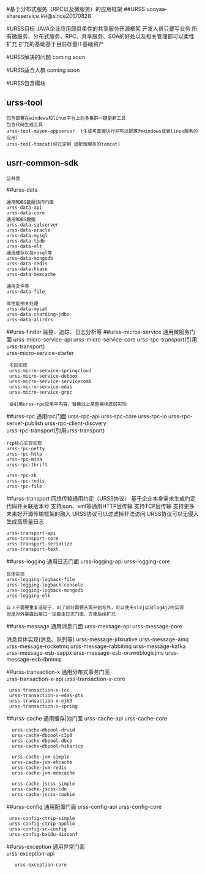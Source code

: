 #基于分布式服务（RPC以及微服务）的应用框架
##URSS uooyaa-shareservice
##@since20170828
 
#URSS目标
    JAVA企业应用颇具柔性的共享服务开源框架 
    开发人员只要写业务
    所有微服务、分布式服务、RPC、共享服务、SOA的好处以及相关管理都可以柔性扩充
    扩充的基础基于目前存量IT基础资产
    
#URSS解决的问题
    coming soon
    
    
#URSS适合人群
    coming soon

#URSS包含模块

## urss-tool
    包含部署在windows和linux平台上的多集群一键更新工具
    包含代码生成工具
    urss-tool-maven-appserver  (生成可直接执行并可以配置为windows或者linux服务的应用）
    urss-tool-tomcat(经过定制 适配微服务的tomcat)         
    
## usrr-common-sdk
    公共类
##urss-data

    通用RDBS数据访问门面
    urss-data-api
    urss-data-core
    通用RDBS数据
    urss-data-sqlserver
    urss-data-oracle
    urss-data-mysql    
    urss-data-tidb
    urss-data-elt
    通用缓存以及nosql等
    urss-data-mongodb
    urss-data-redis
    urss-data-hbase
    urss-data-memcache
   
    通用文件等
    urss-data-file

    高性能相关处理
    urss-data-mycat
    urss-data-sharding-jdbc
    urss-data-alirdrs
    
            
            
    
##urss-finder
     监控、追踪、日志分析等
##urss-micros-service
     通用微服务门面
     urss-micro-service-api
     urss-micro-service-core
     urss-rpc-transport(引用urss-transport)   
     urss-micro-service-starter
     
     不同实现
     urss-micro-service-springcloud
     urss-micro-service-dubbox
     urss-micro-service-servicecomb
     urss-micro-service-edas
     urss-micro-service-grpc
              
     会引用urss-rpc应用中内容，替换以上某些模块底层实现
     
##urss-rpc
    通用rpc门面
    urss-rpc-api
    urss-rpc-core
    urss-rpc-io
    urss-rpc-server-publish
    urss-rpc-client-discvery               
    urss-rpc-transport(引用urss-transport)    
    
    rcp核心实现实现    
    urss-rpc-netty      
    urss-rpc-http
    urss-rpc-mina
    urss-rpc-thrift
       
    urss-rpc-zk
    urss-rpc-redis
    urss-rpc-file
    
  
    
##urss-transport
    网络传输通用约定（URSS协议）
    基于企业本身需求生成约定代码并关联版本号
    支持json、xml等通用HTTP层传输
    支持TCP层传输
    支持更多未来好开源传输框架的融入
    URSS协议可以过滤掉非法访问 
    URSS协议可以无侵入生成高质量日志
    
    urss-transport-api            
    urss-transport-core
    urss-transport-serialize
    urss-transport-text            
          

##urss-logging
    通用日志门面
    urss-logging-api
    urss-logging-core
    
    具体实现
    urss-logging-logback-file
    urss-logging-logback-console
    urss-logging-logback-mongodb
    urss-logging-elk
    
    以上不需要重复造轮子，出了部分需要从零开始写外，可以使用sl4j以及log4j2的实现
    但是对外暴露出接口一定要走日志门面，方便后续扩充
    
##urss-message
  通用消息门面
    urss-message-api
    urss-message-core
  
  消息具体实现(消息、队列等)
    urss-message-jdknative
    urss-message-amq
    urss-message-rocketmq
    urss-message-rabbitmq
    urss-message-kafka 
    urss-message-esb-sappx
    urss-message-esb-oraweblogicjms
    urss-message-esb-ibmmq
       
 ##urss-transaction-x
    通用分布式事务门面        
     urss-transaction-x-api
     urss-transaction-x-core
     
     urss-transaction-x-tcc
     urss-transaction-x-edas-gts
     urss-transaction-x-ejb3
     urss-transaction-x-spring
              
  ##urss-cache
     通用缓存|池门面
      urss-cache-api
      urss-cache-core
 
      urss-cache-dbpool-druid        
      urss-cache-dbpool-c3p0        
      urss-cache-dbpool-dbcp        
      urss-cache-dbpool-hikaricp       
 
      urss-cache-jvm-simple
      urss-cache-jvm-ehcache
      urss-cache-jvm-redis
      urss-cache-jvm-memcache
         
      urss-cache-jscss-simple
      urss-cache-jscss-cdn
      urss-cache-jscss-cookie
                               
           
      
     
  ##urss-config
    通用配置门面
      urss-config-api
      urss-config-core
                                     
     urss-config-ctrip-simple
     urss-config-ctrip-apollo
     urss-config-sc-config
     urss-config-baidu-disconf 
                                  
   ##urss-exception
       通用异常门面    
       urss-exception-api
       
       urss-exception-core                                         
                                         